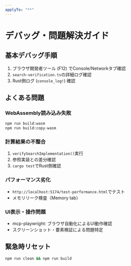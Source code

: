 ```yaml
---
applyTo: "**"
---
```


# デバッグ・問題解決ガイド

## 基本デバッグ手順
1. ブラウザ開発者ツール (F12) でConsole/Networkタブ確認
2. `search-verification.ts`の詳細ログ確認
3. Rust側ログ (`console_log!`) 確認

## よくある問題
### WebAssembly読み込み失敗
```bash
npm run build:wasm
npm run build:copy-wasm
```

### 計算結果の不整合
1. `verifySearchImplementation()`実行
2. 参照実装との差分確認
3. `cargo test`でRust側確認

### パフォーマンス劣化
- `http://localhost:5174/test-performance.html`でテスト
- メモリリーク検査（Memory tab）

### UI表示・操作問題
- mcp-playwright: ブラウザ自動化によるUI動作確認
- スクリーンショット・要素検証による問題特定

## 緊急時リセット
```bash
npm run clean && npm run build
```
